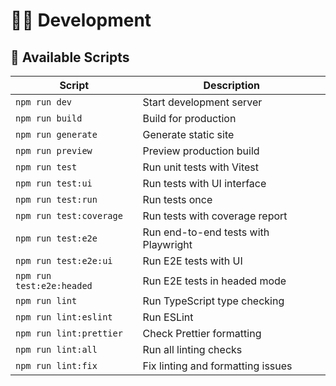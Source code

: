 # 👨‍💻 Development

## 📜 Available Scripts

| Script                    | Description                          |
| ------------------------- | ------------------------------------ |
| `npm run dev`             | Start development server             |
| `npm run build`           | Build for production                 |
| `npm run generate`        | Generate static site                 |
| `npm run preview`         | Preview production build             |
| `npm run test`            | Run unit tests with Vitest           |
| `npm run test:ui`         | Run tests with UI interface          |
| `npm run test:run`        | Run tests once                       |
| `npm run test:coverage`   | Run tests with coverage report       |
| `npm run test:e2e`        | Run end-to-end tests with Playwright |
| `npm run test:e2e:ui`     | Run E2E tests with UI                |
| `npm run test:e2e:headed` | Run E2E tests in headed mode         |
| `npm run lint`            | Run TypeScript type checking         |
| `npm run lint:eslint`     | Run ESLint                           |
| `npm run lint:prettier`   | Check Prettier formatting            |
| `npm run lint:all`        | Run all linting checks               |
| `npm run lint:fix`        | Fix linting and formatting issues    |
